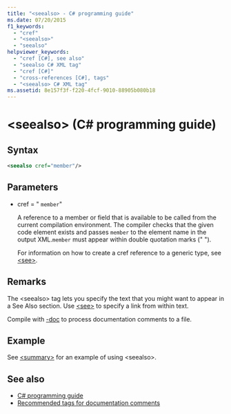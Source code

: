 ```yaml
---
title: "<seealso> - C# programming guide"
ms.date: 07/20/2015
f1_keywords:
  - "cref"
  - "<seealso>"
  - "seealso"
helpviewer_keywords:
  - "cref [C#], see also"
  - "seealso C# XML tag"
  - "cref [C#]"
  - "cross-references [C#], tags"
  - "<seealso> C# XML tag"
ms.assetid: 8e157f3f-f220-4fcf-9010-88905b080b18
---
```

# \<seealso> (C# programming guide)

## Syntax

```xml
<seealso cref="member"/>
```

## Parameters

- cref = " `member`"

  A reference to a member or field that is available to be called from the current compilation environment. The compiler checks that the given code element exists and passes `member` to the element name in the output XML.`member` must appear within double quotation marks (" ").

  For information on how to create a cref reference to a generic type, see [\<see>](./see.md).

## Remarks

The \<seealso> tag lets you specify the text that you might want to appear in a See Also section. Use [\<see>](./see.md) to specify a link from within text.

Compile with [-doc](../../language-reference/compiler-options/doc-compiler-option.md) to process documentation comments to a file.

## Example

See [\<summary>](./summary.md) for an example of using \<seealso>.

## See also

- [C# programming guide](../index.md)
- [Recommended tags for documentation comments](./recommended-tags-for-documentation-comments.md)
